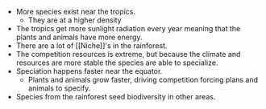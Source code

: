 - More species exist near the tropics.
	- They are at a higher density
- The tropics get more sunlight radiation every year meaning that the plants and animals have more energy.
- There are a lot of [[Niche]]'s in the rainforest.
- The competition resources is extreme, but because the climate and resources are more stable the species are able to specialize.
- Speciation happens faster near the equator.
	- Plants and animals grow faster, driving competition forcing plans and animals to specify.
- Species from the rainforest seed biodiversity in other areas.